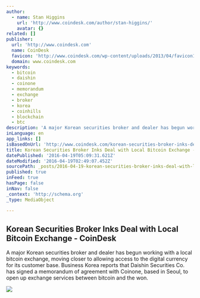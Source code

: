 ```yaml
---
author:
  - name: Stan Higgins
    url: 'http://www.coindesk.com/author/stan-higgins/'
    avatar: {}
related: []
publisher:
  url: 'http://www.coindesk.com'
  name: CoinDesk
  favicon: 'http://www.coindesk.com/wp-content/uploads/2013/04/favicon1.ico?cf8224'
  domain: www.coindesk.com
keywords:
  - bitcoin
  - daishin
  - coinone
  - memorandum
  - exchange
  - broker
  - korea
  - coinhills
  - blockchain
  - btc
description: 'A major Korean securities broker and dealer has begun working with a local bitcoin exchange, moving closer to allowing access to the digital currency for its customer base. Business Korea reports that Daishin Securities Co. has signed a memorandum of agreement with Coinone, based in Seoul, to open up exchange services between bitcoin and the won.'
inLanguage: en
app_links: []
isBasedOnUrl: 'http://www.coindesk.com/korean-securities-broker-inks-deal-local-bitcoin-exchange/'
title: Korean Securities Broker Inks Deal with Local Bitcoin Exchange - CoinDesk
datePublished: '2016-04-19T05:09:31.621Z'
dateModified: '2016-04-19T02:49:07.452Z'
sourcePath: _posts/2016-04-19-korean-securities-broker-inks-deal-with-local-bitcoin-exchan.md
published: true
inFeed: true
hasPage: false
inNav: false
_context: 'http://schema.org'
_type: MediaObject

---
```

<article style=""><h1>Korean Securities Broker Inks Deal with Local Bitcoin Exchange - CoinDesk</h1><p>A major Korean securities broker and dealer has begun working with a local bitcoin exchange, moving closer to allowing access to the digital currency for its customer base. Business Korea reports that Daishin Securities Co. has signed a memorandum of agreement with Coinone, based in Seoul, to open up exchange services between bitcoin and the won.</p><img src="http://media.coindesk.com/2016/02/shutterstock_246049120.jpg" /></article>